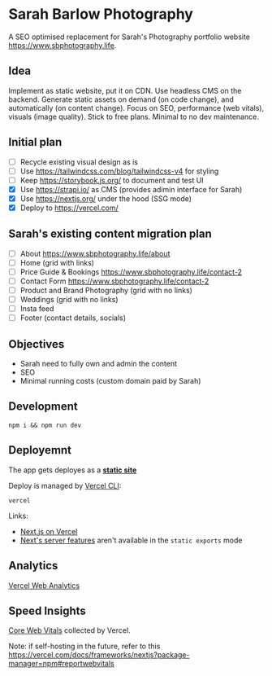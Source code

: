# Sarah Barlow Photography

A SEO optimised replacement for Sarah's Photography portfolio website https://www.sbphotography.life.

## Idea

Implement as static website, put it on CDN. Use headless CMS on the backend. Generate static assets on demand (on code change), and automatically (on content change). Focus on SEO, performance (web vitals), visuals (image quality). Stick to free plans. Minimal to no dev maintenance.

## Initial plan

- [ ] Recycle existing visual design as is
- [ ] Use https://tailwindcss.com/blog/tailwindcss-v4 for styling
- [ ] Keep https://storybook.js.org/ to document and test UI
- [x] Use https://strapi.io/ as CMS (provides adimin interface for Sarah)
- [x] Use https://nextjs.org/ under the hood (SSG mode)
- [x] Deploy to https://vercel.com/

## Sarah's existing content migration plan

- [ ] About https://www.sbphotography.life/about
- [ ] Home (grid with links)
- [ ] Price Guide & Bookings https://www.sbphotography.life/contact-2
- [ ] Contact Form https://www.sbphotography.life/contact-2
- [ ] Product and Brand Photography (grid with no links)
- [ ] Weddings (grid with no links)
- [ ] Insta feed
- [ ] Footer (contact details, socials)

## Objectives

- Sarah need to fully own and admin the content
- SEO
- Minimal running costs (custom domain paid by Sarah)

## Development

```
npm i && npm run dev
```

## Deployemnt

The app gets deployes as a [**static site**](https://nextjs.org/docs/app/guides/static-exports)

Deploy is managed by [Vercel CLI](https://vercel.com/docs/cli?package-manager=npm):

```
vercel
```

Links:

- [Next.js on Vercel](https://vercel.com/docs/frameworks/nextjs)
- [Next's server features](https://nextjs.org/docs/app/guides/static-exports#unsupported-features) aren't available in the `static exports` mode

## Analytics

[Vercel Web Analytics](https://vercel.com/docs/analytics)

## Speed Insights

[Core Web Vitals](https://vercel.com/docs/speed-insights#core-web-vitals-explained) collected by Vercel.

Note: if self-hosting in the future, refer to this https://vercel.com/docs/frameworks/nextjs?package-manager=npm#reportwebvitals
